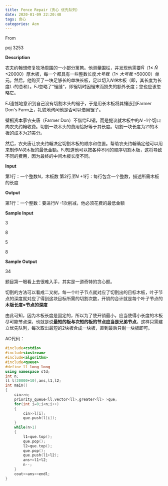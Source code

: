 ```yaml
---
title: Fence Repair（贪心 优先队列）
date: 2020-01-09 22:20:48
tags: 贪心
categories: Acm
---
```


From

poj  3253

**Description** 

农夫约翰想修复牧场周围的一小部分篱笆。他测量围栏，并发现他需要*Ñ*（1≤ *Ñ* ≤20000）厚木板，每一个都具有一些整数长度*大号我*（1≤ *大号我* ≤50000）单元。然后，他购买了一块足够长的单块长板，足以切入*N块*木板（即，其长度为长度*L i*的总和）。FJ忽略了“锯缝”，即锯切时因锯末而损失的额外长度；您也应该忽略它。

FJ遗憾地意识到自己没有切割木头的锯子，于是用长木板将其镶嵌到Farmer Don's Farm上，礼貌地询问他是否可以借用锯子。

壁橱资本家农夫唐（Farmer Don）不借给FJ锯，而是提议就木板中的*N* -1个切口向农夫约翰收费。切割一块木头的费用恰好等于其长度。切割一块长度为21的木板的成本为21美分。

然后，农夫唐让农夫约翰决定切割木板的顺序和位置。帮助农夫约翰确定他可以用来制作*N块*木板的最低金额。FJ知道他可以按各种不同的顺序切割木板，这将导致不同的费用，因为最终的中间木板长度不同。

 **Input** 

 第1行：一个整数*N*，木板数
第2行*至N* +1行：每行包含一个整数，描述所需木板的长度 

 **Output** 

 第1行：一个整数：要进行*N* -1次削减，他必须花费的最低金额 

 **Sample Input** 

3

8

5

8

 **Sample Output** 

34

题目第一眼看上去很难入手，其实是一道奇特的贪心题。

切割的方法可以看成二叉树，每一个叶子节点就对应了切割出的目标木板，叶子节点的深度就对应了得到这块目标所需的切割次数，开销的合计就是每个叶子节点的  **木板长度×节点的深度**

由此可知，因为木板长度是固定的，所以为了使开销最小，应当使得小长度的木板尽可能节点深，也就是说**最短的板与次短的板的节点应当是兄弟节点**。这样只需建立优先队列，每次取出最短的2块板合成一块板，直到最后只剩一块板即可。

AC代码：

```c++
#include<cstdio>
#include<iostream>
#include<algorithm>
#include<queue>
#define ll long long
using namespace std;
int n;
ll l[20000+10],ans,l1,l2;
int main()
{
	cin>>n;
	priority_queue<ll,vector<ll>,greater<ll> >que;
	for(int i=0;i<n;i++)
	{
		cin>>l[i];
		que.push(l[i]);
	}
	while(n>1)
	{
		l1=que.top();
		que.pop();
		l2=que.top();
		que.pop();
		que.push(l1+l2);
		ans+=l1+l2;
		n--;
	}
	cout<<ans<<endl;
}
```

